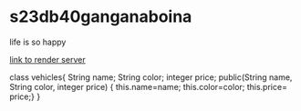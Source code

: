 # s23db40ganganaboina

life is so happy

[link to render server](https://s23db40ganganaboina.onrender.com/)

class vehicles{ String name; String color; integer price; public(String name, String color, integer price) { this.name=name; this.color=color; this.price= price;} }
